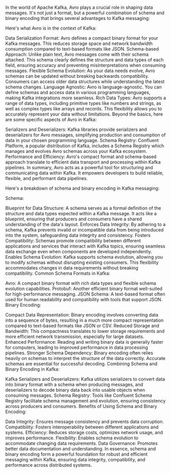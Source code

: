 In the world of Apache Kafka, Avro plays a crucial role in shaping data messages. It's not just a format, but a powerful combination of schema and binary encoding that brings several advantages to Kafka messaging:

Here's what Avro is in the context of Kafka:

Data Serialization Format: Avro defines a compact binary format for your Kafka messages. This reduces storage space and network bandwidth consumption compared to text-based formats like JSON.
Schema-based Approach: Unlike plain text, Avro messages come with their schema attached. This schema clearly defines the structure and data types of each field, ensuring accuracy and preventing misinterpretations when consuming messages.
Flexible Schema Evolution: As your data needs evolve, Avro schemas can be updated without breaking backwards compatibility. Consumers can access older data structures while understanding the latest schema changes.
Language Agnostic: Avro is language-agnostic. You can define schemas and access data in various programming languages, making Kafka integrations more seamless.
Rich Data Types: Avro supports a range of data types, including primitive types like numbers and strings, as well as complex types like arrays and records. This flexibility allows you to accurately represent your data without limitations.
Beyond the basics, here are some specific aspects of Avro in Kafka:

Serializers and Deserializers: Kafka libraries provide serializers and deserializers for Avro messages, simplifying production and consumption of data in your chosen programming language.
Schema Registry: Confluent Platform, a popular distribution of Kafka, includes a Schema Registry which manages and evolves Avro schemas across your Kafka ecosystem.
Performance and Efficiency: Avro's compact format and schema-based approach translate to efficient data transport and processing within Kafka pipelines.
In summary, Avro acts as a powerful tool for structuring and communicating data within Kafka. It empowers developers to build reliable, flexible, and performant data pipelines.


Here's a breakdown of schema and binary encoding in Kafka messaging:

Schema:

Blueprint for Data Structure: A schema serves as a formal definition of the structure and data types expected within a Kafka message. It acts like a blueprint, ensuring that producers and consumers have a shared understanding of the data's layout.
Enforces Data Integrity: By adhering to a schema, Kafka prevents invalid or incompatible data from being introduced into the system, safeguarding data integrity and consistency.
Fosters Compatibility: Schemas promote compatibility between different applications and services that interact with Kafka topics, ensuring seamless data exchange even when components are developed independently.
Enables Schema Evolution: Kafka supports schema evolution, allowing you to modify schemas without disrupting existing consumers. This flexibility accommodates changes in data requirements without breaking compatibility.
Common Schema Formats in Kafka:

Avro: A compact binary format with rich data types and flexible schema evolution capabilities.
Protobuf: Another efficient binary format well-suited for high-performance messaging.
JSON Schema: A text-based format often used for human readability and compatibility with tools that support JSON.
Binary Encoding:

Compact Data Representation: Binary encoding involves converting data into a sequence of bytes, resulting in a much more compact representation compared to text-based formats like JSON or CSV.
Reduced Storage and Bandwidth: This compactness translates to lower storage requirements and more efficient network transmission, especially for large datasets.
Enhanced Performance: Reading and writing binary data is generally faster for computers, leading to improved performance in data processing pipelines.
Stronger Schema Dependency: Binary encoding often relies heavily on schemas to interpret the structure of the data correctly. Accurate schemas are essential for successful decoding.
Combining Schema and Binary Encoding in Kafka:

Kafka Serializers and Deserializers: Kafka utilizes serializers to convert data into binary format with a schema when producing messages, and deserializers to decode binary data back into usable objects when consuming messages.
Schema Registry: Tools like Confluent Schema Registry facilitate schema management and evolution, ensuring consistency across producers and consumers.
Benefits of Using Schema and Binary Encoding:

Data Integrity: Ensures message consistency and prevents data corruption.
Compatibility: Fosters interoperability between different applications and systems.
Efficiency: Reduces storage costs, optimizes network usage, and improves performance.
Flexibility: Enables schema evolution to accommodate changing data requirements.
Data Governance: Promotes better data documentation and understanding.
In essence, schema and binary encoding form a powerful foundation for robust and efficient messaging within Kafka, ensuring data integrity, compatibility, and performance across distributed systems.